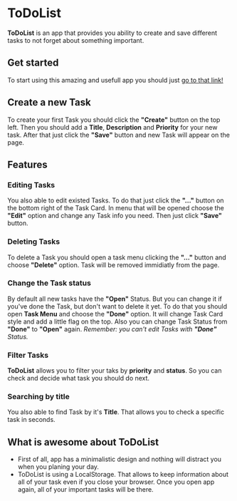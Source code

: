 # ToDoList
**ToDoList** is an app that provides you ability to create and save different tasks to not forget about something important.

## Get started
To start using this amazing and usefull app you should just [go to that link!](https://dpotecha.github.io/)

## Create a new Task
To create your first Task you should click the **"Create"** button on the top left. Then you should add a **Title**, **Description** and **Priority** for your new task. After that just click the **"Save"** button and new Task will appear on the page.

## Features

### Editing Tasks
You also able to edit existed Tasks. To do that just click the **"..."** button on the bottom right of the Task Card. In menu that will be opened choose the **"Edit"** option and change any Task info you need. Then just click **"Save"** button.

### Deleting Tasks
To delete a Task you should open a task menu clicking the **"..."** button and choose **"Delete"** option. Task will be removed immidiatly from the page.

### Change the Task status
By default all new tasks have the **"Open"** Status. But you can change it if you've done the Task, but don't want to delete it yet. To do that you should open **Task Menu** and choose the **"Done"** option. It will change Task Card style and add a little flag on the top. Also you can change Task Status from **"Done"** to **"Open"** again. *Remember: you can't edit Tasks with **"Done"** Status.*

### Filter Tasks
**ToDoList** allows you to filter your taks by **priority** and **status**. So you can check and decide what task you should do next.

### Searching by title
You also able to find Task by it's **Title**. That allows you to check a specific task in seconds.

## What is awesome about ToDoList
* First of all, app has a minimalistic design and nothing will distract you when you planing your day.
* ToDoList is using a LocalStorage. That allows to keep information about all of your task even if you close your browser. Once you open app again, all of your important tasks will be there.